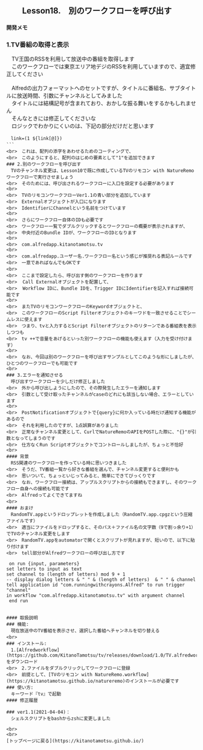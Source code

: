 ## 　　Lesson18.　別のワークフローを呼び出す  
#### 開発メモ
### 1.TV番組の取得と表示
　TV王国のRSSを利用して放送中の番組を取得します
<br>　このワークフローでは東京エリア地デジのRSSを利用していますので、適宜修正してください　
<br>
<br>　Alfredの出力フォーマットへのセットですが、タイトルに番組名、サブタイトルに放送時間、引数にチャンネルとしてみました
<br>　タイトルには結構記号が含まれており、おかしな振る舞いをするかもしれません
<br>　そんなときには修正してくださいな
<br>　ロジックでわかりにくいのは、下記の部分だけだと思います
```
　link=(1 ${link[@]})
```　
<br>　これは、配列の添字をあわせるためのコーティングで、
<br>　このようにすると、配列のはじめの要素として"1"を追加できます
### 2.別のワークフローを呼び出す
　TVのチャンネル変更は、Lesson10で既に作成しているTVのリモコン with NatureRemoワークフローで実行させましょう
<br>　そのためには、呼び出されるワークフローに入口を設定する必要があります
<br>
<br>　TVのリモコンワークフローVer1.1の青い部分を追加しています
<br>　Externalオブジェクトが入口になります
<br>　IdentifierにChannelという名前をつけています
<br>
<br>　さらにワークフロー自体のIDも必要です
<br>　ワークフロー一覧でダブルクリックするとワークフローの概要が表示されますが、
<br>　中央付近のBundle IDが、ワークフローのIDとなります
<br>
<br>　com.alfredapp.kitanotamotsu.tv
<br>
<br>　com.alfredapp.ユーザー名.ワークフロー名という感じが推奨れる表記ルールです
<br>　一意であればなんでもOKです
<br>　
<br>　ここまで設定したら、呼び出す側のワークフローを作ります
<br>  Call Externalオブジェクトを配置して、
<br>  Workflow IDに、Bundle IDを、Trigger IDにIdentifierを記入すれば接続可能です
<br>
<br>　またTVのリモコンワークフローのKeywordオブジェクトと、
<br>　このワークフローのScript Filterオブジェクトのキーワドを一致させることでシームレスに使えます
<br>　つまり、tvと入力するとScript Filterオブジェクトのリターンである番組表を表示しつつも
<br>　tv ++で音量をあげるといった別ワークフローの機能も使えます（入力を受け付けます）
<br>
<br>　なお、今回は別のワークフローを呼び出すサンプルとしてこのような形にしましたが、ひとつのワークフローでも可能です
<br>
### 3.エラーを通知させる
　呼び出すワークフローを少しだけ修正しました
<br>　外から呼び出しようにしたので、その際発生したエラーを通知します
<br>　引数として受け取ったチャンネルがcaseのどれにも該当しない場合、エラーとしています
<br>
<br>　PostNotificationオブジェクトで{query}に何か入っている時だけ通知する機能があるので
<br>　それを利用したのですが、1点誤算がありました
<br>　正常なチャンネル変更として、CurlでNatureRemoのAPIをPOSTした際に、"{}"が引数となってしまうのです
<br>　仕方なくRun Scriptオブジェクトでコントロールしましたが、ちょっと不恰好
<br>
#### 背景
　RSS関連のワークフローを作っている時に思いつきました
<br>　そうだ、TV番組一覧から好きな番組を選んで、チャンネル変更すると便利かも
<br>　思いついて、ちょっといじってみると、簡単にできてびっくりです
<br>　なお、ワークフロー接続は、アップルスクリプトからの接続もできますし、そのワークフロー自身への接続も可能です
<br>　Alfredってよくできてますね
<br>　
#### おまけ
　RandomTV.appというドロップレットを作成しました（RandomTV.app.cpgzという圧縮ファイルです）
<br>　適当にファイルをドロップすると、そのパス＋ファイル名の文字数（9で割っ余り+1）でTVのチャンネル変更をします
<br>　RandomTV.appをautomatorで開くとスクリプトが見れますが、短いので、以下に貼り付けます
<br>　tell部分がAlfredワークフローの呼び出し方です
``` 
     on run {input, parameters}	
	set letters to input as text	
	set channel to (length of letters) mod 9 + 1
	-- display dialog letters & " " & (length of letters)  & " " & channel
	tell application id "com.runningwithcrayons.Alfred" to run trigger "channel" 
	in workflow "com.alfredapp.kitanotamotsu.tv" with argument channel	
     end run
``` 

#### 取扱説明
### 機能:
　現在放送中のTV番組を表示させ、選択した番組へチャンネルを切り替える
<br>　
### インストール:
　1.[Alfredworkflow](https://github.com/KitanoTamotsu/tv/releases/download/1.0/TV.alfredworkflow.zip)をダウンロード 
<br>　2.ファイルをダブルクリックしてワークフローに登録
<br>　前提として、[TVのリモコン with NatureRemo.workflow](https://kitanotamotsu.github.io/natureremo)のインストールが必要です
### 使い方:
　キーワード『tv』で起動
#### 修正履歴

### ver1.1(2021-04-04)：
　シェルスクリプトをbashからzshに変更しました

<br>
<br>
[トップページに戻る](https://kitanotamotsu.github.io/)

